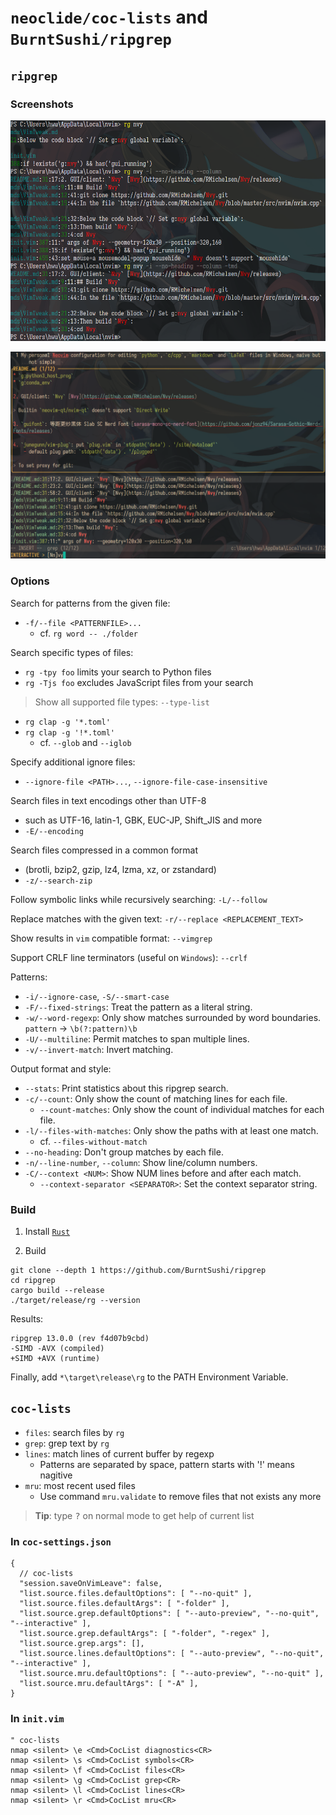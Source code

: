 # `neoclide/coc-lists` and `BurntSushi/ripgrep`

## `ripgrep`

### Screenshots

![](./imgs/rg.png)

![](./imgs/coc-lists-grep.png)

### Options

Search for patterns from the given file:  
- `-f/--file <PATTERNFILE>...`  
    - cf. `rg word -- ./folder`  

Search specific types of files:  
- `rg -tpy foo` limits your search to Python files  
- `rg -Tjs foo` excludes JavaScript files from your search  
> Show all supported file types: `--type-list`  
- `rg clap -g '*.toml'`  
- `rg clap -g '!*.toml'`  
    - cf. `--glob` and `--iglob`  

Specify additional ignore files:  
- `--ignore-file <PATH>...`, `--ignore-file-case-insensitive`  

Search files in text encodings other than UTF-8  
- such as UTF-16, latin-1, GBK, EUC-JP, Shift_JIS and more  
- `-E/--encoding`  

Search files compressed in a common format  
- (brotli, bzip2, gzip, lz4, lzma, xz, or zstandard)  
- `-z/--search-zip`  

Follow symbolic links while recursively searching: `-L/--follow`  

Replace matches with the given text: `-r/--replace <REPLACEMENT_TEXT>`  

Show results in `vim` compatible format: `--vimgrep`  

Support CRLF line terminators (useful on `Windows`): `--crlf`  

Patterns:  
- `-i/--ignore-case`,  `-S/--smart-case`  
- `-F/--fixed-strings`: Treat the pattern as a literal string.  
- `-w/--word-regexp`: Only show matches surrounded by word boundaries. `pattern` -> `\b(?:pattern)\b`  
- `-U/--multiline`: Permit matches to span multiple lines.  
- `-v/--invert-match`: Invert matching.  

Output format and style:  
- `--stats`: Print statistics about this ripgrep search.  
- `-c/--count`: Only show the count of matching lines for each file.  
    - `--count-matches`: Only show the count of individual matches for each file.  
- `-l/--files-with-matches`: Only show the paths with at least one match.  
    - cf. `--files-without-match`  
- `--no-heading`: Don't group matches by each file.  
- `-n/--line-number`, `--column`: Show line/column numbers.  
- `-C/--context <NUM>`: Show NUM lines before and after each match.  
    - `--context-separator <SEPARATOR>`: Set the context separator string.  

### Build

1. Install [`Rust`](https://www.rust-lang.org/learn/get-started)  

2. Build  
``` dotbatch
git clone --depth 1 https://github.com/BurntSushi/ripgrep
cd ripgrep
cargo build --release
./target/release/rg --version
```

Results:  
```
ripgrep 13.0.0 (rev f4d07b9cbd)
-SIMD -AVX (compiled)
+SIMD +AVX (runtime)
```

Finally, add `*\target\release\rg` to the PATH Environment Variable.  

## `coc-lists`

- `files`: search files by `rg`  
- `grep`: grep text by `rg`  
- `lines`: match lines of current buffer by regexp  
    - Patterns are separated by space, pattern starts with '!' means nagitive  
- `mru`: most recent used files  
    - Use command `mru.validate` to remove files that not exists any more  

> **Tip**: type <kbd>?</kbd> on normal mode to get help of current list  

### In `coc-settings.json`

``` jsonc
{
  // coc-lists
  "session.saveOnVimLeave": false,
  "list.source.files.defaultOptions": [ "--no-quit" ],
  "list.source.files.defaultArgs": [ "-folder" ],
  "list.source.grep.defaultOptions": [ "--auto-preview", "--no-quit", "--interactive" ],
  "list.source.grep.defaultArgs": [ "-folder", "-regex" ],
  "list.source.grep.args": [],
  "list.source.lines.defaultOptions": [ "--auto-preview", "--no-quit", "--interactive" ],
  "list.source.mru.defaultOptions": [ "--auto-preview", "--no-quit" ],
  "list.source.mru.defaultArgs": [ "-A" ],
}
```

### In `init.vim`

``` vim
" coc-lists
nmap <silent> \e <Cmd>CocList diagnostics<CR>
nmap <silent> \s <Cmd>CocList symbols<CR>
nmap <silent> \f <Cmd>CocList files<CR>
nmap <silent> \g <Cmd>CocList grep<CR>
nmap <silent> \l <Cmd>CocList lines<CR>
nmap <silent> \r <Cmd>CocList mru<CR>
```
